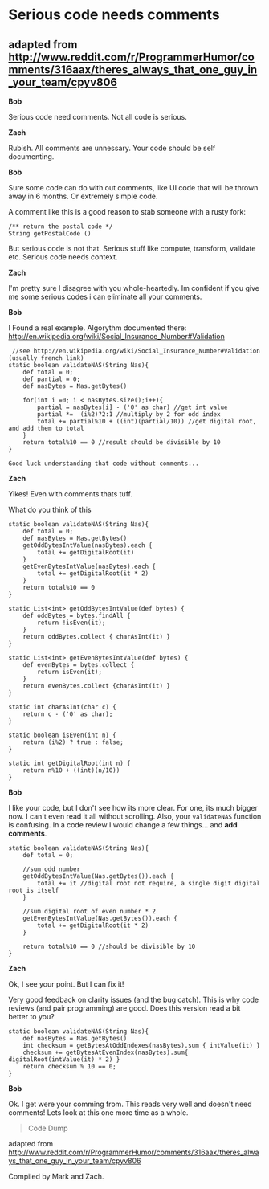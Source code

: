 # Serious code needs comments 

## adapted from http://www.reddit.com/r/ProgrammerHumor/comments/316aax/theres_always_that_one_guy_in_your_team/cpyv806

__Bob__

Serious code need comments. Not all code is serious.

__Zach__

Rubish. All comments are unnessary. Your code should be self documenting.

__Bob__

Sure some code can do with out comments, like UI code that will be thrown away in 6 months. Or extremely simple code.

A comment like this is a good reason to stab someone with a rusty fork:

    /** return the postal code */
    String getPostalCode ()
    
But serious code is not that. Serious stuff like  compute, transform, validate etc. Serious code needs context.
  
__Zach__

I'm pretty sure I disagree with you whole-heartedly. Im confident if you give me some serious codes i can eliminate
all your comments.

__Bob__

I Found a real example. Algorythm documented there:
http://en.wikipedia.org/wiki/Social_Insurance_Number#Validation

     //see http://en.wikipedia.org/wiki/Social_Insurance_Number#Validation (usually french link)
    static boolean validateNAS(String Nas){
        def total = 0;
        def partial = 0;
        def nasBytes = Nas.getBytes()

        for(int i =0; i < nasBytes.size();i++){
            partial = nasBytes[i] - ('0' as char) //get int value
            partial *=  (i%2)?2:1 //multiply by 2 for odd index
            total += partial%10 + ((int)(partial/10)) //get digital root, and add them to total
        }
        return total%10 == 0 //result should be divisible by 10
    }
    
    Good luck understanding that code without comments...
    
__Zach__

Yikes! Even with comments thats tuff. 

What do you think of this

    static boolean validateNAS(String Nas){
        def total = 0;
        def nasBytes = Nas.getBytes()
        getOddBytesIntValue(nasBytes).each {
            total += getDigitalRoot(it)
        }
        getEvenBytesIntValue(nasBytes).each {
            total += getDigitalRoot(it * 2)
        }
        return total%10 == 0
    }

    static List<int> getOddBytesIntValue(def bytes) {
        def oddBytes = bytes.findAll {
            return !isEven(it);
        }
        return oddBytes.collect { charAsInt(it) }
    }

    static List<int> getEvenBytesIntValue(def bytes) {
        def evenBytes = bytes.collect {
            return isEven(it);
        }
        return evenBytes.collect {charAsInt(it) }
    }

    static int charAsInt(char c) {
        return c - ('0' as char);
    }

    static boolean isEven(int n) {
        return (i%2) ? true : false;
    }

    static int getDigitalRoot(int n) {
        return n%10 + ((int)(n/10))
    }
    
    
__Bob__

I like your code, but I don't see how its more clear. For one, its much bigger now.  I can't even read it all without scrolling. Also, your `validateNAS` function is confusing. In a code review I would change a few things... and __add comments__.

    static boolean validateNAS(String Nas){
        def total = 0;

        //sum odd number
        getOddBytesIntValue(Nas.getBytes()).each {
            total += it //digital root not require, a single digit digital root is itself
        }

        //sum digital root of even number * 2
        getEvenBytesIntValue(Nas.getBytes()).each {
            total += getDigitalRoot(it * 2)
        }

        return total%10 == 0 //should be divisible by 10
    }

__Zach__

Ok, I see your point. But I can fix it!

Very good feedback on clarity issues (and the bug catch). This is why code reviews (and pair programming) are good. Does this version read a bit better to you?

    static boolean validateNAS(String Nas){
        def nasBytes = Nas.getBytes()
        int checksum = getBytesAtOddIndexes(nasBytes).sum { intValue(it) }
        checksum += getBytesAtEvenIndex(nasBytes).sum{  digitalRoot(intValue(it) * 2) }
        return checksum % 10 == 0;
    }
    
__Bob__

Ok. I get were your comming from. This reads very well and doesn't need comments! Lets look at this one more time as a whole.

> Code Dump


 






adapted from http://www.reddit.com/r/ProgrammerHumor/comments/316aax/theres_always_that_one_guy_in_your_team/cpyv806

Compiled by Mark and Zach. 
  


